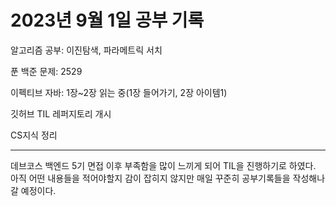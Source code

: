 # 2023년 9월 1일 공부 기록

알고리즘 공부:
이진탐색, 파라메트릭 서치

푼 백준 문제: 2529

이펙티브 자바:
1장~2장 읽는 중(1장 들어가기, 2장 아이템1)

깃허브 TIL 레퍼지토리 개시

CS지식 정리


---
데브코스 백엔드 5기 면접 이후 부족함을 많이 느끼게 되어 TIL을 진행하기로 하였다. 
아직 어떤 내용들을 적어야할지 감이 잡히지 않지만 매일 꾸준히 공부기록들을 작성해나갈
예정이다.
